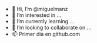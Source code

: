 - 👋 Hi, I’m @miguelmanz
- 👀 I’m interested in ...
- 🌱 I’m currently learning ...
- 💞️ I’m looking to collaborate on ...
- 📫 Primer dia en github.com

<!---
miguelmanz/miguelmanz is a ✨ special ✨ repository because its `README.md` (this file) appears on your GitHub profile.
You can click the Preview link to take a look at your changes.
--->
